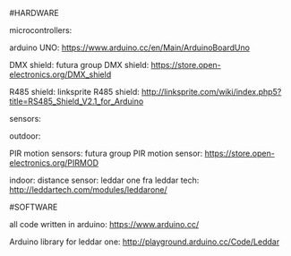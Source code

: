 #HARDWARE

microcontrollers:

arduino UNO: https://www.arduino.cc/en/Main/ArduinoBoardUno

DMX shield: futura group DMX shield: https://store.open-electronics.org/DMX_shield

R485 shield: linksprite R485 shield: http://linksprite.com/wiki/index.php5?title=RS485_Shield_V2.1_for_Arduino

sensors:

outdoor:

PIR motion sensors: futura group PIR motion sensor: https://store.open-electronics.org/PIRMOD

indoor:
distance sensor: leddar one fra leddar tech: http://leddartech.com/modules/leddarone/

#SOFTWARE

all code written in arduino: https://www.arduino.cc/

Arduino library for leddar one: http://playground.arduino.cc/Code/Leddar
